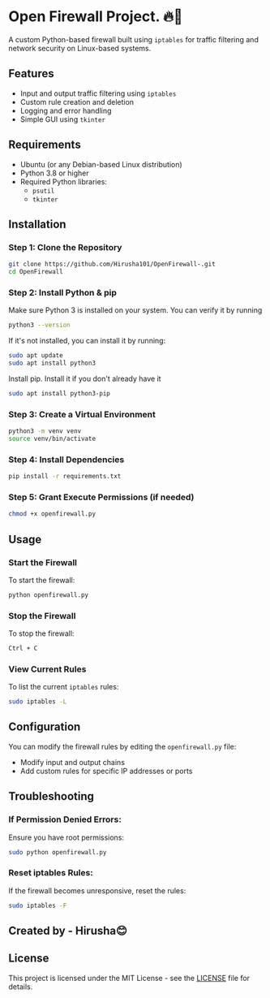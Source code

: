 # Open Firewall Project. 🔥🧱

A custom Python-based firewall built using `iptables` for traffic filtering and network security on Linux-based systems.

## Features
- Input and output traffic filtering using `iptables`
- Custom rule creation and deletion
- Logging and error handling
- Simple GUI using `tkinter`

## Requirements
- Ubuntu (or any Debian-based Linux distribution)
- Python 3.8 or higher
- Required Python libraries:
  - `psutil`
  - `tkinter`

## Installation

### Step 1: Clone the Repository
```bash
git clone https://github.com/Hirusha101/OpenFirewall-.git
cd OpenFirewall 
```
### Step 2: Install Python & pip
Make sure Python 3 is installed on your system. You can verify it by running
```bash
python3 --version
```
If it's not installed, you can install it by running:
```bash
sudo apt update
sudo apt install python3
```
Install pip. Install it if you don't already have it
```bash
sudo apt install python3-pip
```
   
### Step 3: Create a Virtual Environment
```bash
python3 -m venv venv
source venv/bin/activate
```

### Step 4: Install Dependencies
```bash
pip install -r requirements.txt
```

### Step 5: Grant Execute Permissions (if needed)
```bash
chmod +x openfirewall.py
```

## Usage

### Start the Firewall
To start the firewall:
```bash
python openfirewall.py
```

### Stop the Firewall
To stop the firewall:
```bash
Ctrl + C
```

### View Current Rules
To list the current `iptables` rules:
```bash
sudo iptables -L
```

## Configuration
You can modify the firewall rules by editing the `openfirewall.py` file:
- Modify input and output chains
- Add custom rules for specific IP addresses or ports

## Troubleshooting
### If Permission Denied Errors:
Ensure you have root permissions:
```bash
sudo python openfirewall.py
```

### Reset iptables Rules:
If the firewall becomes unresponsive, reset the rules:
```bash
sudo iptables -F
```

## Created by - Hirusha😊


## License
This project is licensed under the MIT License - see the [LICENSE](LICENSE) file for details.



